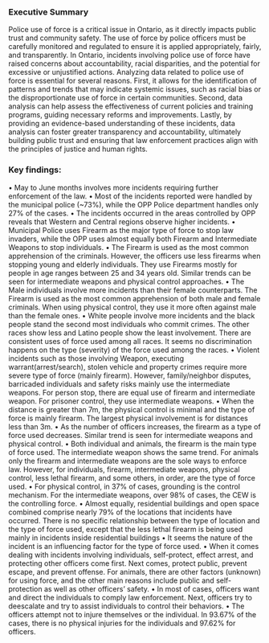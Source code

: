### Executive Summary

Police use of force is a critical issue in Ontario, as it directly impacts public trust and community safety. 
The use of force by police officers must be carefully monitored and regulated to ensure it is applied appropriately, fairly,
and transparently. In Ontario, incidents involving police use of force have raised concerns about accountability, 
racial disparities, and the potential for excessive or unjustified actions. Analyzing data related to police use of 
force is essential for several reasons. First, it allows for the identification of patterns and trends that may indicate 
systemic issues, such as racial bias or the disproportionate use of force in certain communities. Second, data analysis 
can help assess the effectiveness of current policies and training programs, guiding necessary reforms and improvements. 
Lastly, by providing an evidence-based understanding of these incidents, data analysis can foster greater transparency 
and accountability, ultimately building public trust and ensuring that law enforcement practices align with the principles
of justice and human rights.

### Key findings:
•	May to June months involves more incidents requiring further enforcement of the law.
•	Most of the incidents reported were handled by the municipal police (~73%), while the OPP Police department handles only 27% of the cases.
•	The incidents occurred in the areas controlled by OPP reveals that Western and Central regions observe higher incidents.
•	Municipal Police uses Firearm as the major type of force to stop law invaders, while the OPP uses almost equally both Firearm and Intermediate Weapons to stop individuals.
•	The Firearm is used as the most common apprehension of the criminals. However, the officers use less firearms when stopping young and elderly individuals. They use Firearms mostly for people in age ranges between 25 and 34 years old. Similar trends can be seen for intermediate weapons and physical control approaches.
•	The Male individuals involve more incidents than their female counterparts. The Firearm is used as the most common apprehension of both male and female criminals. When using physical control, they use it more often against male than the female ones. 
•	White people involve more incidents and the black people stand the second most individuals who commit crimes. The other races show less and Latino people show the least involvement. There are consistent uses of force used among all races.  It seems no discrimination happens on the type (severity) of the force used among the races. 
•	Violent incidents such as those involving Weapon, executing warrant(arrest/search), stolen vehicle and property crimes require more severe type of force (mainly firearm). However, family/neighbor disputes, barricaded individuals and safety risks mainly use the intermediate weapons. For person stop, there are equal use of firearm and intermediate weapon. For prisoner control, they use intermediate weapons.
•	When the distance is greater than 7m, the physical control is minimal and the type of force is mainly firearm. The largest physical involvement is for distances less than 3m. 
•	As the number of officers increases, the firearm as a type of force used decreases. Similar trend is seen for intermediate weapons and physical control.
•	Both individual and animals, the firearm is the main type of force used. The intermediate weapon shows the same trend. For animals only the firearm and intermediate weapons are the sole ways to enforce law. However, for individuals, firearm, intermediate weapons, physical control, less lethal firearm, and some others, in order, are the type of force used.
•	For physical control, in 37% of cases, grounding is the control mechanism. For the intermediate weapons, over 98% of cases, the CEW is the controlling force.
•	Almost equally, residential buildings and open space combined comprise nearly 79% of the locations that incidents have occurred. There is no specific relationship between the type of location and the type of force used, except that the less lethal firearm is being used mainly in incidents inside residential buildings
•	It seems the nature of the incident is an influencing factor for the type of force used.
•	When it comes dealing with incidents involving individuals, self-protect, effect arrest, and protecting other officers come first. Next comes, protect public, prevent escape, and prevent offense. For animals, there are other factors (unknown) for using force, and the other main reasons include public and self-protection as well as other officers’ safety.
•	In most of cases, officers want and direct the individuals to comply law enforcement. Next, officers try to deescalate and try to assist individuals to control their behaviors.
•	The officers attempt not to injure themselves or the individual. In 93.67% of the cases, there is no physical injuries for the individuals and 97.62% for officers.
 
